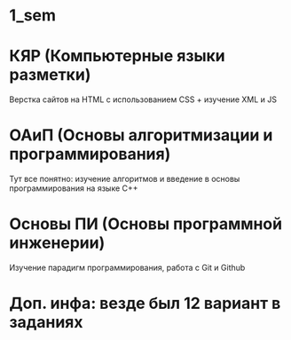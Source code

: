 # 1_sem 

# КЯР (Компьютерные языки разметки)
Верстка сайтов на HTML c использованием CSS + изучение XML и JS

# ОАиП (Основы алгоритмизации и программирования) 
Тут все понятно: изучение алгоритмов и введение в основы программирования на языке С++

# Основы ПИ (Основы программной инженерии)
Изучение парадигм программирования, работа с Git и Github

# Доп. инфа: везде был 12 вариант в заданиях
